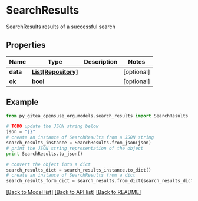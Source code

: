 # SearchResults

SearchResults results of a successful search

## Properties

Name | Type | Description | Notes
------------ | ------------- | ------------- | -------------
**data** | [**List[Repository]**](Repository.md) |  | [optional] 
**ok** | **bool** |  | [optional] 

## Example

```python
from py_gitea_opensuse_org.models.search_results import SearchResults

# TODO update the JSON string below
json = "{}"
# create an instance of SearchResults from a JSON string
search_results_instance = SearchResults.from_json(json)
# print the JSON string representation of the object
print SearchResults.to_json()

# convert the object into a dict
search_results_dict = search_results_instance.to_dict()
# create an instance of SearchResults from a dict
search_results_form_dict = search_results.from_dict(search_results_dict)
```
[[Back to Model list]](../README.md#documentation-for-models) [[Back to API list]](../README.md#documentation-for-api-endpoints) [[Back to README]](../README.md)


